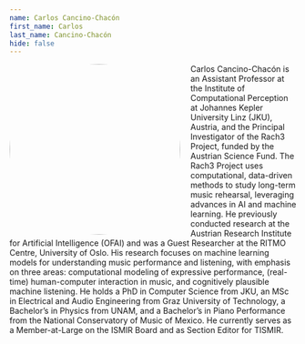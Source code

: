 ```yaml
---
name: Carlos Cancino-Chacón
first_name: Carlos
last_name: Cancino-Chacón
hide: false
---
```


<img src="../../assets/headshots/carlos.jpg" align="left" style="padding-right:15px; height:300px; width:300px; border-radius:50%;"/>

Carlos Cancino-Chacón is an Assistant Professor at the Institute of
Computational Perception at Johannes Kepler University Linz (JKU), Austria, and
the Principal Investigator of the Rach3 Project, funded by the Austrian Science
Fund. The Rach3 Project uses computational, data-driven methods to study
long-term music rehearsal, leveraging advances in AI and machine learning. He
previously conducted research at the Austrian Research Institute for Artificial
Intelligence (OFAI) and was a Guest Researcher at the RITMO Centre, University
of Oslo. His research focuses on machine learning models for understanding music
performance and listening, with emphasis on three areas: computational modeling
of expressive performance, (real-time) human-computer interaction in music, and
cognitively plausible machine listening. He holds a PhD in Computer Science from
JKU, an MSc in Electrical and Audio Engineering from Graz University of
Technology, a Bachelor’s in Physics from UNAM, and a Bachelor’s in Piano
Performance from the National Conservatory of Music of Mexico. He currently
serves as a Member-at-Large on the ISMIR Board and as Section Editor for TISMIR.

<br>